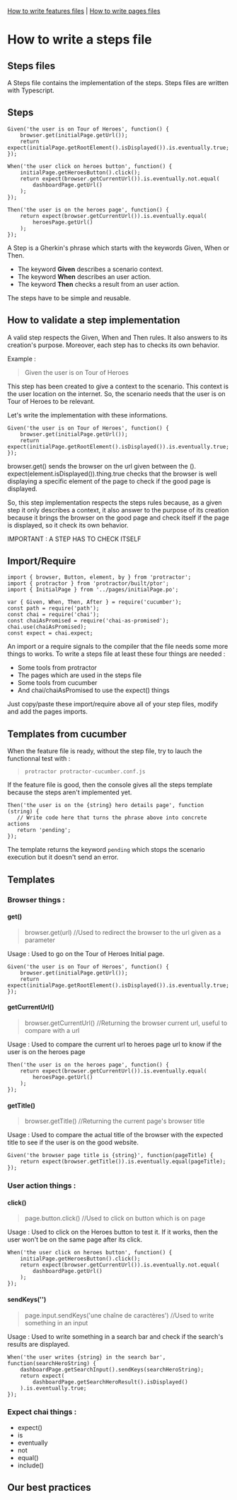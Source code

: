 [How to write features files](../features) | [How to write pages files](../pages)

# How to write a steps file

## Steps files

A Steps file contains the implementation of the steps. Steps files are written with Typescript.

## Steps

    Given('the user is on Tour of Heroes', function() {
        browser.get(initialPage.getUrl());
        return expect(initialPage.getRootElement().isDisplayed()).is.eventually.true;
    });

    When('the user click on heroes button', function() {
        initialPage.getHeroesButton().click();
        return expect(browser.getCurrentUrl()).is.eventually.not.equal(
            dashboardPage.getUrl()
        );
    });

    Then('the user is on the heroes page', function() {
        return expect(browser.getCurrentUrl()).is.eventually.equal(
            heroesPage.getUrl()
        );
    });

A Step is a Gherkin's phrase which starts with the keywords Given, When or Then.

* The keyword **Given** describes a scenario context.
* The keyword **When** describes an user action.
* The keyword **Then** checks a result from an user action.

The steps have to be simple and reusable.

## How to validate a step implementation

A valid step respects the Given, When and Then rules. It also answers to its creation's purpose.
Moreover, each step has to checks its own behavior.

Example :

> Given the user is on Tour of Heroes

This step has been created to give a context to the scenario.
This context is the user location on the internet.
So, the scenario needs that the user is on Tour of Heroes to be relevant.

Let's write the implementation with these informations.

    Given('the user is on Tour of Heroes', function() {
        browser.get(initialPage.getUrl());
        return expect(initialPage.getRootElement().isDisplayed()).is.eventually.true;
    });

browser.get() sends the browser on the url given between the ().
expect(element.isDisplayed()).thing.true checks that the browser is well displaying a specific element of the
page to check if the good page is displayed.

So, this step implementation respects the steps rules because, as a given step it only describes a context, it also answer to the purpose of its creation because it brings the browser on the good page and check itself if the page is displayed, so it check its own behavior.

IMPORTANT : A STEP HAS TO CHECK ITSELF

## Import/Require

    import { browser, Button, element, by } from 'protractor';
    import { protractor } from 'protractor/built/ptor';
    import { InitialPage } from '../pages/initialPage.po';

    var { Given, When, Then, After } = require('cucumber');
    const path = require('path');
    const chai = require('chai');
    const chaiAsPromised = require('chai-as-promised');
    chai.use(chaiAsPromised);
    const expect = chai.expect;

An import or a require signals to the compiler that the file needs some more things to works. To write a steps file at least these four things are needed :

* Some tools from protractor
* The pages which are used in the steps file
* Some tools from cucumber
* And chai/chaiAsPromised to use the expect() things

Just copy/paste these import/require above all of your step files, modify and add the pages imports.

## Templates from cucumber

When the feature file is ready, without the step file, try to lauch the functionnal test with :

> `protractor protractor-cucumber.conf.js`

If the feature file is good, then the console gives all the steps template because the steps aren't implemented yet.

    Then('the user is on the {string} hero details page', function (string) {
       // Write code here that turns the phrase above into concrete actions
       return 'pending';
    });

The template returns the keyword `pending` which stops the scenario execution but it doesn't send an error.

## Templates

### Browser things :

#### get()

> browser.get(url) //Used to redirect the browser to the url given as a parameter

Usage : Used to go on the Tour of Heroes Initial page.

    Given('the user is on Tour of Heroes', function() {
        browser.get(initialPage.getUrl());
        return expect(initialPage.getRootElement().isDisplayed()).is.eventually.true;
    });

#### getCurrentUrl()

> browser.getCurrentUrl() //Returning the browser current url, useful to compare with a url

Usage : Used to compare the current url to heroes page url to know if the user is on the heroes page

    Then('the user is on the heroes page', function() {
        return expect(browser.getCurrentUrl()).is.eventually.equal(
            heroesPage.getUrl()
        );
    });

#### getTitle()

> browser.getTitle() //Returning the current page's browser title

Usage : Used to compare the actual title of the browser with the expected title to see if the user is on the good website.

    Given('the browser page title is {string}', function(pageTitle) {
        return expect(browser.getTitle()).is.eventually.equal(pageTitle);
    });

### User action things :

#### click()

> page.button.click() //Used to click on button which is on page

Usage : Used to click on the Heroes button to test it. If it works, then the user won't be on the same page after its click.

    When('the user click on heroes button', function() {
        initialPage.getHeroesButton().click();
        return expect(browser.getCurrentUrl()).is.eventually.not.equal(
            dashboardPage.getUrl()
        );
    });

#### sendKeys('')

> page.input.sendKeys('une chaîne de caractères') //Used to write something in an input

Usage : Used to write something in a search bar and check if the search's results are displayed.

    When('the user writes {string} in the search bar', function(searchHeroString) {
        dashboardPage.getSearchInput().sendKeys(searchHeroString);
        return expect(
            dashboardPage.getSearchHeroResult().isDisplayed()
        ).is.eventually.true;
    });

### Expect chai things :

* expect()
* is
* eventually
* not
* equal()
* include()

## Our best practices
